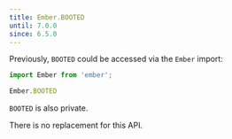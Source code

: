 ```yaml
---
title: Ember.BOOTED
until: 7.0.0
since: 6.5.0
---
```



Previously, `BOOTED` could be accessed via the `Ember` import:
```js
import Ember from 'ember';

Ember.BOOTED
```
`BOOTED` is also private.

There is no replacement for this API.

